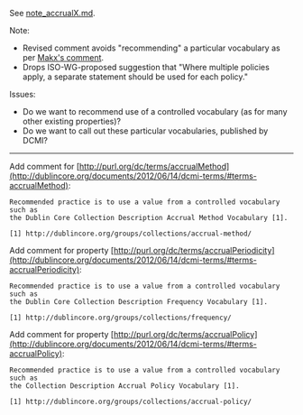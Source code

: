 See [note_accrualX.md](../blob/master/proposals/2018_iso-related/note_accrualX.md).

Note: 
* Revised comment avoids "recommending" a particular vocabulary as per 
  [Makx's comment](https://github.com/dcmi/usage/issues/12#issuecomment-394728694).
* Drops ISO-WG-proposed suggestion that "Where multiple policies apply, a separate
  statement should be used for each policy."

Issues:
* Do we want to recommend use of a controlled vocabulary (as for many other existing properties)?
* Do we want to call out these particular vocabularies, published by DCMI?

----------------------------------------------------------------------
Add comment for [http://purl.org/dc/terms/accrualMethod](http://dublincore.org/documents/2012/06/14/dcmi-terms/#terms-accrualMethod):

    Recommended practice is to use a value from a controlled vocabulary such as
    the Dublin Core Collection Description Accrual Method Vocabulary [1].  

    [1] http://dublincore.org/groups/collections/accrual-method/
        
Add comment for property [http://purl.org/dc/terms/accrualPeriodicity](http://dublincore.org/documents/2012/06/14/dcmi-terms/#terms-accrualPeriodicity):

    Recommended practice is to use a value from a controlled vocabulary such as
    the Dublin Core Collection Description Frequency Vocabulary [1].
    
    [1] http://dublincore.org/groups/collections/frequency/

Add comment for property [http://purl.org/dc/terms/accrualPolicy](http://dublincore.org/documents/2012/06/14/dcmi-terms/#terms-accrualPolicy):

    Recommended practice is to use a value from a controlled vocabulary such as
    the Collection Description Accrual Policy Vocabulary [1].

    [1] http://dublincore.org/groups/collections/accrual-policy/

